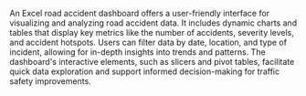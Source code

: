 An Excel road accident dashboard offers a user-friendly interface for visualizing and analyzing road accident data. It includes dynamic charts and tables that display key metrics like the number of accidents, severity levels, and accident hotspots. Users can filter data by date, location, and type of incident, allowing for in-depth insights into trends and patterns. The dashboard's interactive elements, such as slicers and pivot tables, facilitate quick data exploration and support informed decision-making for traffic safety improvements.
